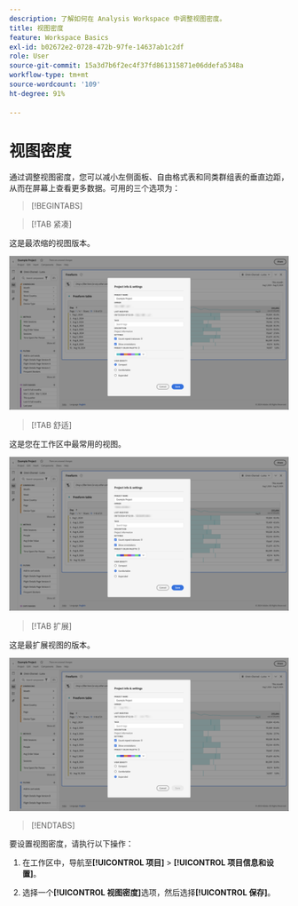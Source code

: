 ```yaml
---
description: 了解如何在 Analysis Workspace 中调整视图密度。
title: 视图密度
feature: Workspace Basics
exl-id: b02672e2-0728-472b-97fe-14637ab1c2df
role: User
source-git-commit: 15a3d7b6f2ec4f37fd861315871e06ddefa5348a
workflow-type: tm+mt
source-wordcount: '109'
ht-degree: 91%

---
```


# 视图密度

通过调整视图密度，您可以减小左侧面板、自由格式表和同类群组表的垂直边距，从而在屏幕上查看更多数据。可用的三个选项为：

>[!BEGINTABS]

>[!TAB 紧凑]

这是最浓缩的视图版本。

![紧凑的视图密度。](assets/view-density-compact.png)

>[!TAB 舒适]

这是您在工作区中最常用的视图。

![扩展的视图密度。](assets/view-density-comfortable.png)

>[!TAB 扩展]

这是最扩展视图的版本。

![扩展的视图密度。](assets/view-density-expanded.png)

>[!ENDTABS]


要设置视图密度，请执行以下操作：

1. 在工作区中，导航至&#x200B;**[!UICONTROL 项目]** > **[!UICONTROL 项目信息和设置]**。

1. 选择一个&#x200B;**[!UICONTROL 视图密度]**&#x200B;选项，然后选择&#x200B;**[!UICONTROL 保存]**。
